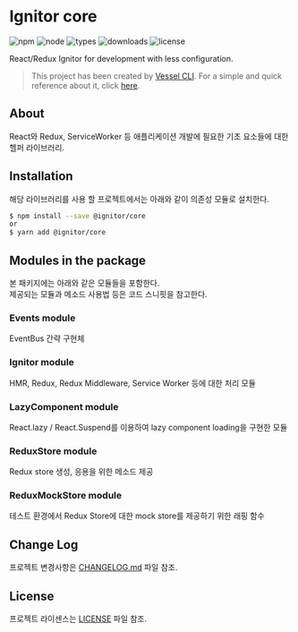 # Ignitor core
![npm](https://img.shields.io/npm/v/@ignitor/core)
![node](https://img.shields.io/node/v/@ignitor/core)
![types](https://img.shields.io/npm/types/@ignitor/core)
![downloads](https://img.shields.io/npm/dw/@ignitor/core)
![license](https://img.shields.io/npm/l/@ignitor/core)

React/Redux Ignitor for development with less configuration.

> This project has been created by [Vessel CLI](https://www.npmjs.com/package/@mornya/vessel).
  For a simple and quick reference about it, click [here](https://mornya.github.io/documents/guide/vessel.md).

## About
React와 Redux, ServiceWorker 등 애플리케이션 개발에 필요한 기초 요소들에 대한 헬퍼 라이브러리.

## Installation
해당 라이브러리를 사용 할 프로젝트에서는 아래와 같이 의존성 모듈로 설치한다.
```bash
$ npm install --save @ignitor/core
or
$ yarn add @ignitor/core
```

## Modules in the package
본 패키지에는 아래와 같은 모듈들을 포함한다.<br>
제공되는 모듈과 메소드 사용법 등은 코드 스니핏을 참고한다.

### Events module
EventBus 간략 구현체

### Ignitor module
HMR, Redux, Redux Middleware, Service Worker 등에 대한 처리 모듈

### LazyComponent module
React.lazy / React.Suspend를 이용하여 lazy component loading을 구현한 모듈

### ReduxStore module
Redux store 생성, 응용을 위한 메소드 제공

### ReduxMockStore module
테스트 환경에서 Redux Store에 대한 mock store를 제공하기 위한 래핑 함수

## Change Log
프로젝트 변경사항은 [CHANGELOG.md](CHANGELOG.md) 파일 참조.

## License
프로젝트 라이센스는 [LICENSE](LICENSE) 파일 참조.
